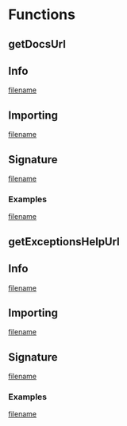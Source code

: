 # Functions

## getDocsUrl

<!-- tabs:start -->

## **Info**

[filename](_functions/getDocsUrl/info.md ":include")

## **Importing**

[filename](_functions/getDocsUrl/import.md ":include")

## **Signature**

[filename](_functions/getDocsUrl/signature-00.md ":include")

### **Examples**

[filename](_functions/getDocsUrl/examples.md ":include")

<!-- tabs:end -->

## getExceptionsHelpUrl

<!-- tabs:start -->

## **Info**

[filename](_functions/getExceptionsHelpUrl/info.md ":include")

## **Importing**

[filename](_functions/getExceptionsHelpUrl/import.md ":include")

## **Signature**

[filename](_functions/getExceptionsHelpUrl/signature-00.md ":include")

### **Examples**

[filename](_functions/getExceptionsHelpUrl/examples.md ":include")

<!-- tabs:end -->
